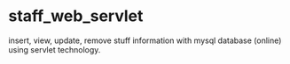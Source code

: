 # staff_web_servlet
insert, view, update, remove stuff information with mysql database (online) using servlet technology.
